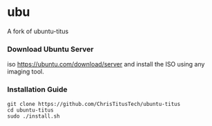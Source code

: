 # ubu
A fork of ubuntu-titus

### Download Ubuntu Server

iso <https://ubuntu.com/download/server> and install the ISO using any imaging tool. 

### Installation Guide

```
git clone https://github.com/ChrisTitusTech/ubuntu-titus
cd ubuntu-titus
sudo ./install.sh
```

